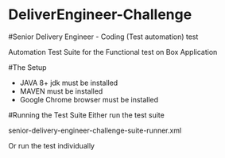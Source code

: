 # DeliverEngineer-Challenge

#Senior Delivery Engineer - Coding (Test automation) test 

Automation Test Suite for the Functional test on Box Application

#The Setup
* JAVA 8+ jdk must be installed
* MAVEN must be installed
* Google Chrome browser must be installed

#Running the Test Suite
Either run the test suite

senior-delivery-engineer-challenge-suite-runner.xml

Or run the test individually
